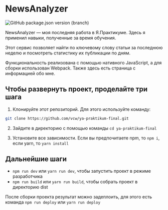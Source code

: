# NewsAnalyzer

![GitHub package.json version (branch)](https://img.shields.io/github/package-json/v/vcw/ya-praktikum-final/level-1?label=Версия)

NewsAnalyzer — моя последняя работа в Я.Практикуме. Здесь я применил навыки, полученные за время обучения.

Этот сервис позволяет найти по ключевому слову статьи за последнюю неделю и посмотреть статистику их публикации по дням.

Функциональность реализована с помощью нативного JavaScript, а для сборки использован Webpack. Также здесь есть страница с информацией обо мне.

## Чтобы развернуть проект, проделайте три шага

1. Клонируйте этот репозиторий. Для этого используйте команду:
```bash
git clone https://github.com/vcw/ya-praktikum-final.git
```

2. Зайдите в директорию с помощью команды `cd ya-praktikum-final`

3. Установите все зависимости. Если вы предпочитаете npm, то `npm i`, если yarn, то `yarn install`

## Дальнейшие шаги

- `npm run dev` или `yarn run dev`, чтобы запустить проект в режиме разработчика
- `npm run build` или `yarn run build`, чтобы собрать проект в директорию dist

После сборки проекта результат можно задеплоить, для этого есть команда `npm run deploy` или `yarn run deploy`